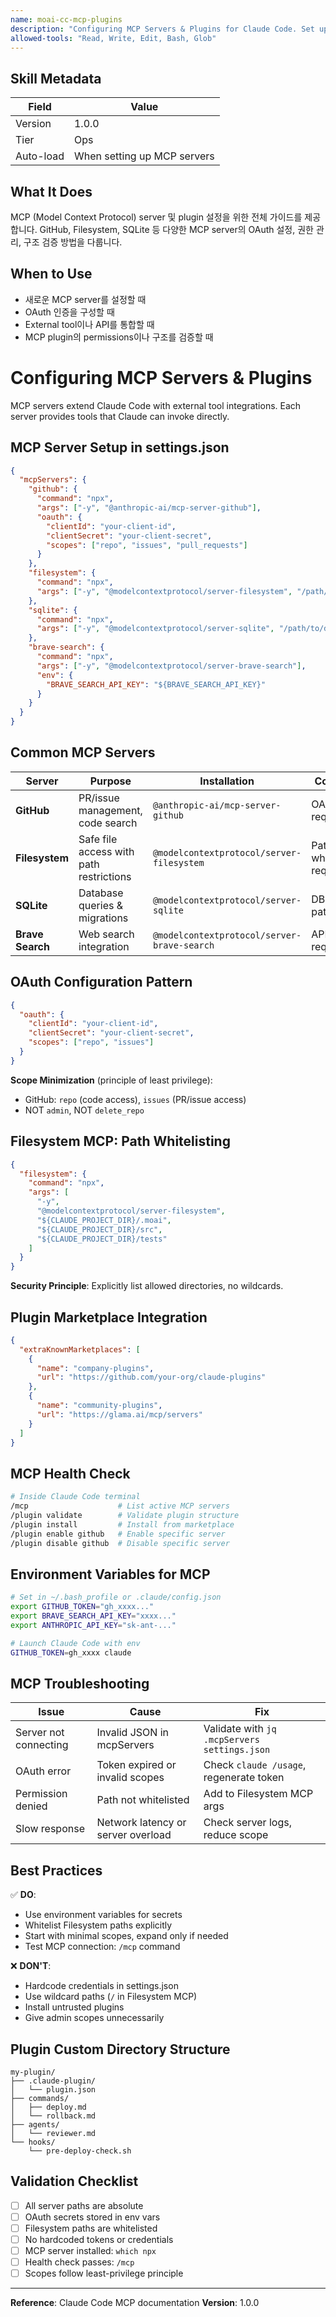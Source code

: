```yaml
---
name: moai-cc-mcp-plugins
description: "Configuring MCP Servers & Plugins for Claude Code. Set up Model Context Protocol servers (GitHub, Filesystem, Brave Search, SQLite). Configure OAuth, manage permissions, validate MCP structure. Use when integrating external tools, APIs, or expanding Claude Code capabilities."
allowed-tools: "Read, Write, Edit, Bash, Glob"
---
```


## Skill Metadata

| Field | Value |
| ----- | ----- |
| Version | 1.0.0 |
| Tier | Ops |
| Auto-load | When setting up MCP servers |

## What It Does

MCP (Model Context Protocol) server 및 plugin 설정을 위한 전체 가이드를 제공합니다. GitHub, Filesystem, SQLite 등 다양한 MCP server의 OAuth 설정, 권한 관리, 구조 검증 방법을 다룹니다.

## When to Use

- 새로운 MCP server를 설정할 때
- OAuth 인증을 구성할 때
- External tool이나 API를 통합할 때
- MCP plugin의 permissions이나 구조를 검증할 때


# Configuring MCP Servers & Plugins

MCP servers extend Claude Code with external tool integrations. Each server provides tools that Claude can invoke directly.

## MCP Server Setup in settings.json

```json
{
  "mcpServers": {
    "github": {
      "command": "npx",
      "args": ["-y", "@anthropic-ai/mcp-server-github"],
      "oauth": {
        "clientId": "your-client-id",
        "clientSecret": "your-client-secret",
        "scopes": ["repo", "issues", "pull_requests"]
      }
    },
    "filesystem": {
      "command": "npx",
      "args": ["-y", "@modelcontextprotocol/server-filesystem", "/path/to/allowed/files"]
    },
    "sqlite": {
      "command": "npx",
      "args": ["-y", "@modelcontextprotocol/server-sqlite", "/path/to/database.db"]
    },
    "brave-search": {
      "command": "npx",
      "args": ["-y", "@modelcontextprotocol/server-brave-search"],
      "env": {
        "BRAVE_SEARCH_API_KEY": "${BRAVE_SEARCH_API_KEY}"
      }
    }
  }
}
```

## Common MCP Servers

| Server | Purpose | Installation | Config |
|--------|---------|--------------|--------|
| **GitHub** | PR/issue management, code search | `@anthropic-ai/mcp-server-github` | OAuth required |
| **Filesystem** | Safe file access with path restrictions | `@modelcontextprotocol/server-filesystem` | Path whitelist required |
| **SQLite** | Database queries & migrations | `@modelcontextprotocol/server-sqlite` | DB file path |
| **Brave Search** | Web search integration | `@modelcontextprotocol/server-brave-search` | API key required |

## OAuth Configuration Pattern

```json
{
  "oauth": {
    "clientId": "your-client-id",
    "clientSecret": "your-client-secret",
    "scopes": ["repo", "issues"]
  }
}
```

**Scope Minimization** (principle of least privilege):
- GitHub: `repo` (code access), `issues` (PR/issue access)
- NOT `admin`, NOT `delete_repo`

## Filesystem MCP: Path Whitelisting

```json
{
  "filesystem": {
    "command": "npx",
    "args": [
      "-y",
      "@modelcontextprotocol/server-filesystem",
      "${CLAUDE_PROJECT_DIR}/.moai",
      "${CLAUDE_PROJECT_DIR}/src",
      "${CLAUDE_PROJECT_DIR}/tests"
    ]
  }
}
```

**Security Principle**: Explicitly list allowed directories, no wildcards.

## Plugin Marketplace Integration

```json
{
  "extraKnownMarketplaces": [
    {
      "name": "company-plugins",
      "url": "https://github.com/your-org/claude-plugins"
    },
    {
      "name": "community-plugins",
      "url": "https://glama.ai/mcp/servers"
    }
  ]
}
```

## MCP Health Check

```bash
# Inside Claude Code terminal
/mcp                    # List active MCP servers
/plugin validate        # Validate plugin structure
/plugin install         # Install from marketplace
/plugin enable github   # Enable specific server
/plugin disable github  # Disable specific server
```

## Environment Variables for MCP

```bash
# Set in ~/.bash_profile or .claude/config.json
export GITHUB_TOKEN="gh_xxxx..."
export BRAVE_SEARCH_API_KEY="xxxx..."
export ANTHROPIC_API_KEY="sk-ant-..."

# Launch Claude Code with env
GITHUB_TOKEN=gh_xxxx claude
```

## MCP Troubleshooting

| Issue | Cause | Fix |
|-------|-------|-----|
| Server not connecting | Invalid JSON in mcpServers | Validate with `jq .mcpServers settings.json` |
| OAuth error | Token expired or invalid scopes | Check `claude /usage`, regenerate token |
| Permission denied | Path not whitelisted | Add to Filesystem MCP args |
| Slow response | Network latency or server overload | Check server logs, reduce scope |

## Best Practices

✅ **DO**:
- Use environment variables for secrets
- Whitelist Filesystem paths explicitly
- Start with minimal scopes, expand only if needed
- Test MCP connection: `/mcp` command

❌ **DON'T**:
- Hardcode credentials in settings.json
- Use wildcard paths (`/` in Filesystem MCP)
- Install untrusted plugins
- Give admin scopes unnecessarily

## Plugin Custom Directory Structure

```
my-plugin/
├── .claude-plugin/
│   └── plugin.json
├── commands/
│   ├── deploy.md
│   └── rollback.md
├── agents/
│   └── reviewer.md
└── hooks/
    └── pre-deploy-check.sh
```

## Validation Checklist

- [ ] All server paths are absolute
- [ ] OAuth secrets stored in env vars
- [ ] Filesystem paths are whitelisted
- [ ] No hardcoded tokens or credentials
- [ ] MCP server installed: `which npx`
- [ ] Health check passes: `/mcp`
- [ ] Scopes follow least-privilege principle

---

**Reference**: Claude Code MCP documentation
**Version**: 1.0.0
